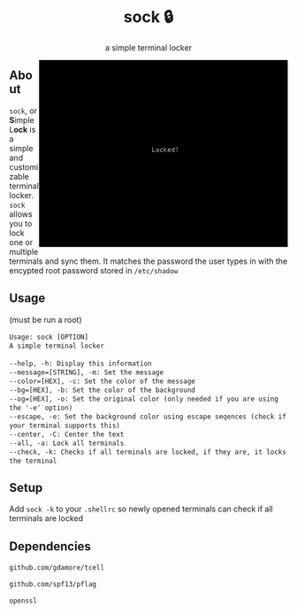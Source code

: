 <h1 align="center">sock 🔒</h1>

<p align="center">a simple terminal locker</p>
<img align="right" src="media/sock.png">

## About

```sock```, or **S**imple L**ock** is a simple and customizable terminal locker. ```sock``` allows you to lock one or multiple terminals and sync them. It matches the password the user types in with the encypted root password stored in ```/etc/shadow``` 

## Usage

(must be run a root)

```
Usage: sock [OPTION]
A simple terminal locker

--help, -h: Display this information
--message=[STRING], -m: Set the message
--color=[HEX], -c: Set the color of the message
--bg=[HEX], -b: Set the color of the background
--og=[HEX], -o: Set the original color (only needed if you are using the '-e' option)
--escape, -e: Set the background color using escape seqences (check if your terminal supports this)
--center, -C: Center the text
--all, -a: Lock all terminals
--check, -k: Checks if all terminals are locked, if they are, it locks the terminal
```

## Setup

Add ```sock -k``` to your ```.shellrc``` so newly opened terminals can check if all terminals are locked

## Dependencies

```
github.com/gdamore/tcell
```

```
github.com/spf13/pflag
```

```
openssl
```
